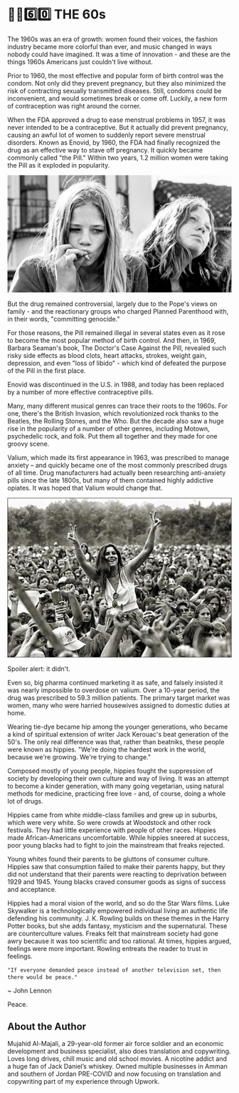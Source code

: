 # ✊🏿6️⃣0️⃣ THE 60s

The 1960s was an era of growth: women found their voices, the fashion industry
became more colorful than ever, and music changed in ways nobody could have
imagined. It was a time of innovation - and these are the things 1960s Americans
just couldn't live without.

Prior to 1960, the most effective and popular form of birth control was the
condom. Not only did they prevent pregnancy, but they also minimized the risk of
contracting sexually transmitted diseases. Still, condoms could be inconvenient,
and would sometimes break or come off. Luckily, a new form of contraception was
right around the corner.

When the FDA approved a drug to ease menstrual problems in 1957, it was never
intended to be a contraceptive. But it actually did prevent pregnancy, causing
an awful lot of women to suddenly report severe menstrual disorders. Known as
Enovid, by 1960, the FDA had finally recognized the drug as an effective way to
stave off pregnancy. It quickly became commonly called "the Pill." Within two
years, 1.2 million women were taking the Pill as it exploded in popularity.

![women](_static/images/60s/image1.jpeg)

But the drug remained controversial, largely due to the Pope's views on family -
and the reactionary groups who charged Planned Parenthood with, in their words,
"committing genocide."

For those reasons, the Pill remained illegal in several states even as it rose
to become the most popular method of birth control. And then, in 1969, Barbara
Seaman's book, The Doctor's Case Against the Pill, revealed such risky side
effects as blood clots, heart attacks, strokes, weight gain, depression, and
even "loss of libido" - which kind of defeated the purpose of the Pill in the
first place.

Enovid was discontinued in the U.S. in 1988, and today has been replaced by a
number of more effective contraceptive pills.

Many, many different musical genres can trace their roots to the 1960s. For one,
there's the British Invasion, which revolutionized rock thanks to the Beatles,
the Rolling Stones, and the Who. But the decade also saw a huge rise in the
popularity of a number of other genres, including Motown, psychedelic rock, and
folk. Put them all together and they made for one groovy scene.

Valium, which made its first appearance in 1963, was prescribed to manage
anxiety – and quickly became one of the most commonly prescribed drugs of all
time. Drug manufacturers had actually been researching anti-anxiety pills since
the late 1800s, but many of them contained highly addictive opiates. It was
hoped that Valium would change that.

![people](_static/images/60s/image2.jpeg)

Spoiler alert: it didn't.

Even so, big pharma continued marketing it as safe, and falsely insisted it was
nearly impossible to overdose on valium. Over a 10-year period, the drug was
prescribed to 59.3 million patients. The primary target market was women, many
who were harried housewives assigned to domestic duties at home.

Wearing tie-dye became hip among the younger generations, who became a kind of
spiritual extension of writer Jack Kerouac's beat generation of the 50's. The
only real difference was that, rather than beatniks, these people were known as
hippies. "We're doing the hardest work in the world, because we're growing.
We're trying to change."

Composed mostly of young people, hippies fought the suppression of society by
developing their own culture and way of living. It was an attempt to become a
kinder generation, with many going vegetarian, using natural methods for
medicine, practicing free love - and, of course, doing a whole lot of drugs.

Hippies came from white middle-class families and grew up in suburbs, which were
very white. So were crowds at Woodstock and other rock festivals. They had
little experience with people of other races. Hippies made African-Americans
uncomfortable. While hippies sneered at success, poor young blacks had to fight
to join the mainstream that freaks rejected.

Young whites found their parents to be gluttons of consumer culture. Hippies saw
that consumption failed to make their parents happy, but they did not understand
that their parents were reacting to deprivation between 1929 and 1945. Young
blacks craved consumer goods as signs of success and acceptance.

Hippies had a moral vision of the world, and so do the Star Wars films. Luke
Skywalker is a technologically empowered individual living an authentic life
defending his community. J. K. Rowling builds on these themes in the Harry
Potter books, but she adds fantasy, mysticism and the supernatural. These are
counterculture values. Freaks felt that mainstream society had gone awry because
it was too scientific and too rational. At times, hippies argued, feelings were
more important. Rowling entreats the reader to trust in feelings.

```
"If everyone demanded peace instead of another television set, then there would be peace."
```

~ John Lennon

Peace.

## About the Author

Mujahid Al-Majali, a 29-year-old former air force soldier and an economic
development and business specialist, also does translation and copywriting.
Loves long drives, chill music and old school movies. A nicotine addict and a
huge fan of Jack Daniel’s whiskey. Owned multiple businesses in Amman and
southern of Jordan PRE-COVID and now focusing on translation and copywriting
part of my experience through Upwork.
